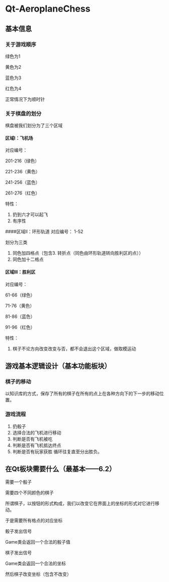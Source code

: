 # Qt-AeroplaneChess

## 基本信息
### 关于游戏顺序
绿色为1   

黄色为2   

蓝色为3   

红色为4   

正常情况下为顺时针   


### 关于棋盘的划分

棋盘被我们划分为了三个区域

#### 区域I：飞机场
对应编号：   

201-216（绿色）  

221-236（黄色）  

241-256（蓝色）   

261-276（红色）   


特性：
1. 扔到六才可以起飞
2. 有序性


####区域II：环形轨道
对应编号：
1-52   


划分为三类
1. 同色加四格点（包含3. 转折点（同色由环形轨道转向胜利区的点））
2. 同色加十二格点


#### 区域III：胜利区
对应编号：   

61-66（绿色）   

71-76（黄色）   

81-86（蓝色）   

91-96（红色）   


特性：
1. 棋子不论方向改变改变与否，都不会退出这个区域，做取模运动

## 游戏基本逻辑设计（基本功能板块）
### 棋子的移动
以知识库的方式，保存了所有的棋子在所有的点上在各种方向下的下一步的移动位置。
### 游戏流程
1. 扔骰子
2. 选择合法的飞机进行移动
3. 判断是否有飞机被吃
4. 判断是否有飞机抵达终点
5. 判断是否有玩家获胜
循环往复直至分出胜负。

## 在Qt板块需要什么（最基本——6.2）
需要一个骰子

需要四个不同颜色的棋子   

所谓棋子，以按钮的形式构成，我们以改变它在界面上的坐标的形式对它进行移动。   


于是需要所有格点的对应坐标

骰子发出信号   

Game类会返回一个合法的骰子值   


棋子发出信号   

Game类会返回一个合法的坐标   

然后棋子改变坐标（包含不改变）   



